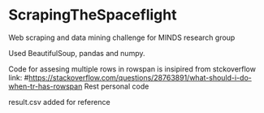 # ScrapingTheSpaceflight
Web scraping and data mining challenge for MINDS research group


Used BeautifulSoup, pandas and numpy.


Code for assesing multiple rows in rowspan is insipired from stckoverflow link: 
#https://stackoverflow.com/questions/28763891/what-should-i-do-when-tr-has-rowspan
Rest personal code

result.csv added for reference
